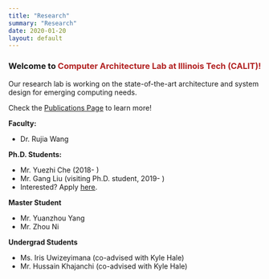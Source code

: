 ```yaml
---
title: "Research"
summary: "Research"
date: 2020-01-20
layout: default
---
```

### Welcome to <span style="color:FireBrick">Computer Architecture Lab at Illinois Tech (CALIT)!</span>

Our research lab is working on the state-of-the-art architecture and system design for emerging computing needs. 

Check the [Publications Page](/publications) to learn more!


**Faculty:** 

* Dr. Rujia Wang

**Ph.D. Students:**

* Mr. Yuezhi Che (2018- )
* Mr. Gang Liu (visiting Ph.D. student, 2019- )
* Interested? Apply [here](/students).

**Master Student**

* Mr. Yuanzhou Yang
* Mr. Zhou Ni


**Undergrad Students**

* Ms. Iris Uwizeyimana (co-advised with Kyle Hale)
* Mr. Hussain Khajanchi (co-advised with Kyle Hale)
 











